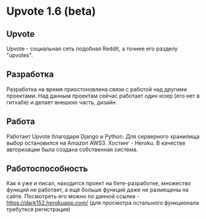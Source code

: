# Upvote 1.6 (beta)

## Upvote 
Upvote - социальная сеть подобная Reddit, а точнее его разделу "upvotes".

## Разработка
Разработка на время приостоновлена связи с работой над другими проектами. Над данным проектам сейчас работает один юзер (его нет в гитхабе) и делает внешюю часть, дизайн.

## Работа
Работает Upvote благодаря Django и Python. Для серверного хранилища выбор остановился на Amazon AWS3. Хостинг - Heroku. В качестве авторизации была создана собственная система.

## Работоспособность
Как я уже и писал, находится проект на бете-разработке, множество функций не работает, а ещё больше функций даже не размещены на сайте.
Посмотреть его можно по данной ссылке - https://dark152.herokuapp.com/ (для просмотра остального функционала требутеся регистрация)

